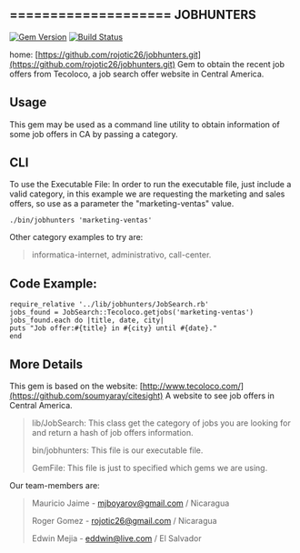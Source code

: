 ====================
JOBHUNTERS
---------------------
[![Gem Version](https://badge.fury.io/rb/jobhunters.svg)](http://badge.fury.io/rb/jobhunters)
[![Build Status](https://travis-ci.org/rojotic26/jobhunters.svg?branch=master)](https://travis-ci.org/rojotic26/jobhunters)

home: [https://github.com/rojotic26/jobhunters.git](https://github.com/rojotic26/jobhunters.git)
Gem to obtain the recent job offers from Tecoloco, a job search offer website in Central America.

## Usage

This gem may be used as a command line utility to obtain information of some job offers in CA by passing a category.

## CLI

To use the Executable File:
In order to run the executable file, just include a valid category, in this example we are requesting the marketing and sales offers, so use as a parameter the "marketing-ventas" value.

	./bin/jobhunters 'marketing-ventas'

Other category examples to try are:

>informatica-internet,
>administrativo,
>call-center.

## Code Example:

	require_relative '../lib/jobhunters/JobSearch.rb'
	jobs_found = JobSearch::Tecoloco.getjobs('marketing-ventas')
	jobs_found.each do |title, date, city|
  	puts "Job offer:#{title} in #{city} until #{date}."
	end

## More Details

This gem is based on the website: [http://www.tecoloco.com/](https://github.com/soumyaray/citesight)
A website to see job offers in Central America.

>lib/JobSearch: This class get the category of jobs you are looking for and return a hash of job offers information.
>
>bin/jobhunters: This file is our executable file.
>
>GemFile: This file is just to specified which gems we are using.

Our team-members are:

>Mauricio Jaime - mjboyarov@gmail.com / Nicaragua
>
>Roger Gomez - rojotic26@gmail.com / Nicaragua
>
>Edwin Mejia - eddwin@live.com / El Salvador
